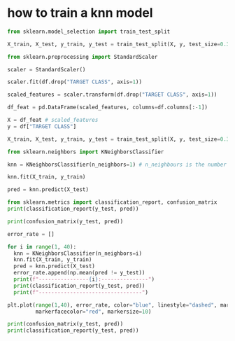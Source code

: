 # how to train a knn model

```python
from sklearn.model_selection import train_test_split
```

```python
X_train, X_test, y_train, y_test = train_test_split(X, y, test_size=0.3, random_state=101)
```

```python
from sklearn.preprocessing import StandardScaler
```

```python
scaler = StandardScaler()
```

```python
scaler.fit(df.drop("TARGET CLASS", axis=1))
```

```python
scaled_features = scaler.transform(df.drop("TARGET CLASS", axis=1))
```

```python
df_feat = pd.DataFrame(scaled_features, columns=df.columns[:-1])
```

```python
X = df_feat # scaled_features
y = df["TARGET CLASS"]

X_train, X_test, y_train, y_test = train_test_split(X, y, test_size=0.3, random_state=101)
```

```python
from sklearn.neighbors import KNeighborsClassifier
```

```python
knn = KNeighborsClassifier(n_neighbors=1) # n_neighbours is the number of neighbours to use for classification (customize for your own case of usage)
```

```python
knn.fit(X_train, y_train)
```

```python
pred = knn.predict(X_test)
```

```python
from sklearn.metrics import classification_report, confusion_matrix
print(classification_report(y_test, pred))
```

```python
print(confusion_matrix(y_test, pred))
```

```python
error_rate = []

for i in range(1, 40):
  knn = KNeighborsClassifier(n_neighbors=i)
  knn.fit(X_train, y_train)
  pred = knn.predict(X_test)
  error_rate.append(np.mean(pred != y_test))
  print(f"----------------{i}:---------------")
  print(classification_report(y_test, pred))
  print(f"---------------------------------")
```

```python
plt.plot(range(1,40), error_rate, color="blue", linestyle="dashed", marker="o",
         markerfacecolor="red", markersize=10)
```

```python
print(confusion_matrix(y_test, pred))
print(classification_report(y_test, pred))
```